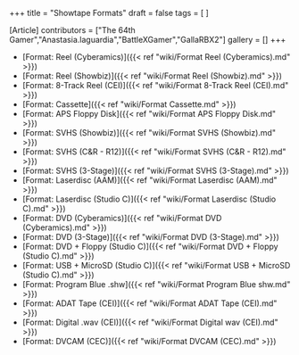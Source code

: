 +++
title = "Showtape Formats"
draft = false
tags = [ ]

[Article]
contributors = ["The 64th Gamer","Anastasia.laguardia","BattleXGamer","GallaRBX2"]
gallery = []
+++
* [Format: Reel (Cyberamics)]({{< ref "wiki/Format Reel (Cyberamics).md" >}})
* [Format: Reel (Showbiz)]({{< ref "wiki/Format Reel (Showbiz).md" >}})
* [Format: 8-Track Reel (CEI)]({{< ref "wiki/Format 8-Track Reel (CEI).md" >}})
* [Format: Cassette]({{< ref "wiki/Format Cassette.md" >}})
* [Format: APS Floppy Disk]({{< ref "wiki/Format APS Floppy Disk.md" >}})
* [Format: SVHS (Showbiz)]({{< ref "wiki/Format SVHS (Showbiz).md" >}})
* [Format: SVHS (C&R - R12)]({{< ref "wiki/Format SVHS (C&R - R12).md" >}})
* [Format: SVHS (3-Stage)]({{< ref "wiki/Format SVHS (3-Stage).md" >}})
* [Format: Laserdisc (AAM)]({{< ref "wiki/Format Laserdisc (AAM).md" >}})
* [Format: Laserdisc (Studio C)]({{< ref "wiki/Format Laserdisc (Studio C).md" >}})
* [Format: DVD (Cyberamics)]({{< ref "wiki/Format DVD (Cyberamics).md" >}})
* [Format: DVD (3-Stage)]({{< ref "wiki/Format DVD (3-Stage).md" >}})
* [Format: DVD + Floppy (Studio C)]({{< ref "wiki/Format DVD + Floppy (Studio C).md" >}})
* [Format: USB + MicroSD (Studio C)]({{< ref "wiki/Format USB + MicroSD (Studio C).md" >}})
* [Format: Program Blue .shw]({{< ref "wiki/Format Program Blue shw.md" >}})
* [Format: ADAT Tape (CEI)]({{< ref "wiki/Format ADAT Tape (CEI).md" >}})
* [Format: Digital .wav (CEI)]({{< ref "wiki/Format Digital wav (CEI).md" >}})
* [Format: DVCAM (CEC)]({{< ref "wiki/Format DVCAM (CEC).md" >}})